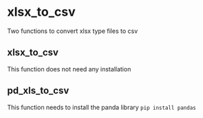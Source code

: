 # xlsx_to_csv

Two functions to convert xlsx type files to csv

## xlsx_to_csv

This function does not need any installation

## pd_xls_to_csv

This function needs to install the panda library
`pip install pandas`
